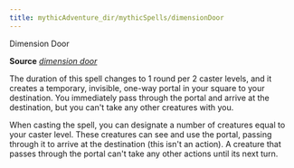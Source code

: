 ```yaml
---
title: mythicAdventure_dir/mythicSpells/dimensionDoor
---
```

Dimension Door

**Source** [_dimension door_](spell_dir/dimensionDoor#_dimension-door)

The duration of this spell changes to 1 round per 2 caster levels, and it creates a temporary, invisible, one-way portal in your square to your destination. You immediately pass through the portal and arrive at the destination, but you can't take any other creatures with you.

When casting the spell, you can designate a number of creatures equal to your caster level. These creatures can see and use the portal, passing through it to arrive at the destination (this isn't an action). A creature that passes through the portal can't take any other actions until its next turn.

